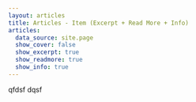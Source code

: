 ```yaml
---
layout: articles
title: Articles - Item (Excerpt + Read More + Info)
articles:
  data_source: site.page
  show_cover: false
  show_excerpt: true
  show_readmore: true
  show_info: true
---
```



qfdsf dqsf 
